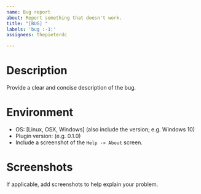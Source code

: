 ```yaml
---
name: Bug report
about: Report something that doesn't work.
title: "[BUG] "
labels: 'bug :-1:'
assignees: thepieterdc

---
```


# Description
Provide a clear and concise description of the bug.

# Environment
- OS: [Linux, OSX, Windows] (also include the version; e.g. Windows 10)
- Plugin version: (e.g. 0.1.0)
- Include a screenshot of the `Help -> About` screen.

# Screenshots
If applicable, add screenshots to help explain your problem.
